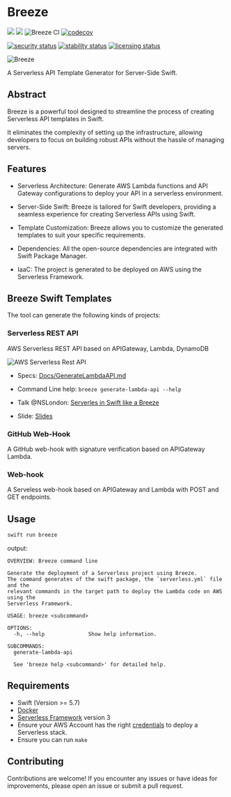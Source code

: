 # Breeze
[![](https://img.shields.io/endpoint?url=https%3A%2F%2Fswiftpackageindex.com%2Fapi%2Fpackages%2Fswift-sprinter%2FBreeze%2Fbadge%3Ftype%3Dswift-versions)](https://swiftpackageindex.com/swift-sprinter/Breeze) [![](https://img.shields.io/endpoint?url=https%3A%2F%2Fswiftpackageindex.com%2Fapi%2Fpackages%2Fswift-sprinter%2FBreeze%2Fbadge%3Ftype%3Dplatforms)](https://swiftpackageindex.com/swift-sprinter/Breeze) ![Breeze CI](https://github.com/swift-sprinter/Breeze/actions/workflows/swift-test.yml/badge.svg) [![codecov](https://codecov.io/gh/swift-sprinter/Breeze/branch/main/graph/badge.svg?token=PJR7YGBSQ0)](https://codecov.io/gh/swift-sprinter/Breeze)

[![security status](https://www.meterian.io/badge/gh/swift-sprinter/Breeze/security?branch=main)](https://www.meterian.io/report/gh/swift-sprinter/Breeze)
[![stability status](https://www.meterian.io/badge/gh/swift-sprinter/Breeze/stability?branch=main)](https://www.meterian.io/report/gh/swift-sprinter/Breeze)
[![licensing status](https://www.meterian.io/badge/gh/swift-sprinter/Breeze/licensing?branch=main)](https://www.meterian.io/report/gh/swift-sprinter/Breeze)

![Breeze](logo.png)

A Serverless API Template Generator for Server-Side Swift.

## Abstract

Breeze is a powerful tool designed to streamline the process of creating Serverless API templates in Swift.

It eliminates the complexity of setting up the infrastructure, allowing developers to focus on building robust APIs without the hassle of managing servers.

## Features

- Serverless Architecture: Generate AWS Lambda functions and API Gateway configurations to deploy your API in a serverless environment.

- Server-Side Swift: Breeze is tailored for Swift developers, providing a seamless experience for creating Serverless APIs using Swift.

- Template Customization: Breeze allows you to customize the generated templates to suit your specific requirements.

- Dependencies: All the open-source dependencies are integrated with Swift Package Manager.

- IaaC: The project is generated to be deployed on AWS using the Serverless Framework.

## Breeze Swift Templates

The tool can generate the following kinds of projects:

### Serverless REST API
AWS Serverless REST API based on APIGateway, Lambda, DynamoDB

![AWS Serverless Rest API](/images/AWS-Serverless-REST-API.svg)

- Specs: [Docs/GenerateLambdaAPI.md](Docs/GenerateLambdaAPI.md)

- Command Line help: `breeze generate-lambda-api --help`

- Talk @NSLondon: [Serverles in Swift like a Breeze](https://youtu.be/D4qSv_fhQIo?si=WnsTlYbUjHs9DYHF)

- Slide: [Slides](https://www.slideshare.net/AndreaScuderi6/serverless-in-swift-like-a-breeze)

### GitHub Web-Hook

A GitHub web-hook with signature verification based on APIGateway Lambda.

### Web-hook

A Serveless web-hook based on APIGateway and Lambda with POST and GET endpoints.

## Usage

```bash
swift run breeze
```

output:

```
OVERVIEW: Breeze command line

Generate the deployment of a Serverless project using Breeze.
The command generates of the swift package, the `serverless.yml` file and the
relevant commands in the target path to deploy the Lambda code on AWS using the
Serverless Framework.

USAGE: breeze <subcommand>

OPTIONS:
  -h, --help              Show help information.

SUBCOMMANDS:
  generate-lambda-api

  See 'breeze help <subcommand>' for detailed help.
```

## Requirements

- Swift (Version >= 5.7)
- [Docker](https://docs.docker.com/install/)
- [Serverless Framework](https://www.serverless.com/framework/docs/getting-started/) version 3
- Ensure your AWS Account has the right [credentials](https://www.serverless.com/framework/docs/providers/aws/guide/credentials/) to deploy a Serverless stack.
- Ensure you can run `make`

## Contributing

Contributions are welcome! If you encounter any issues or have ideas for improvements, please open an issue or submit a pull request.



